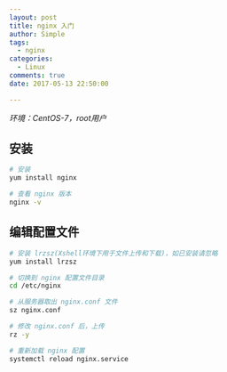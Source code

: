 ```yaml
---
layout: post
title: nginx 入门
author: Simple
tags:
  - nginx
categories:
  - Linux
comments: true
date: 2017-05-13 22:50:00

---
```


*环境：CentOS-7，root用户*

## 安装

``` bash
# 安装
yum install nginx

# 查看 nginx 版本
nginx -v
```

<!-- more -->

## 编辑配置文件

``` bash
# 安装 lrzsz(Xshell环境下用于文件上传和下载)，如已安装请忽略
yum install lrzsz

# 切换到 nginx 配置文件目录
cd /etc/nginx

# 从服务器取出 nginx.conf 文件
sz nginx.conf

# 修改 nginx.conf 后，上传
rz -y

# 重新加载 nginx 配置
systemctl reload nginx.service
```

